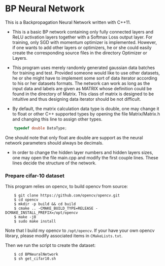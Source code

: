 # BP Neural Network

This is a Backpropagation Neural Network written with C++11. 


* This is a basic BP network containing only fully connected layers and ReLU activation layers together with a Softmax Loss output layer. For training, only SGD with momentum optimizer is implemented. However, if one wants to add other layers or optimizers, he or she could easily create the corresponding source files in the directory Optimizer or Layers.


* This program uses merely randomly generated gaussian data batches for training and test. Provided someone would like to use other datasets, he or she might have to implement some sort of data iterator according to his or her datasets formats. The network can work as long as the input data and labels are given as MATRIX whose definition could be found in the directory of Matrix. This class of matrix is designed to be intuitive and thus designing data iterator should be not difficult.


* By default, the matrix calculation data type is double, one may change it to float or other C++ supported types by opening the file Matrix/Matrix.h and changing this line to assign other types.
```cpp
    typedef double DataType;
```
One should note that only float are double are support as the neural network parameters should always be decimals. 


* In order to change the hidden layer numbers and hidden layers sizes, one may open the file main.cpp and modify the first couple lines. These lines decide the structure of the network.


### Prepare cifar-10 dataset 
This program relies on opencv, to build opencv from source: 
```
    $ git clone https://github.com/opencv/opencv.git
    $ cd opencv
    $ mkdir -p build && cd build
    $ cmake .. -CMAKE_BUILD_TYPE=RELEASE -DCMAKE_INSTALL_PREFIX=/opt/opencv
    $ make -j8
    $ sudo make install
```
Note that I build my opencv to ```/opt/opencv```. If your have your own opencv library, please modify associated items in ```CMakeLists.txt```.  

Then we run the script to create the dataset:  
```
    $ cd BPNeuralNetwork
    $ sh get_cifar10.sh
```

